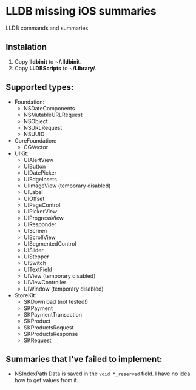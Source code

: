 LLDB missing iOS summaries
==========================

LLDB commands and summaries

## Instalation
1. Copy **lldbinit** to **~/.lldbinit**.
2. Copy **LLDBScripts** to **~/Library/**.

## Supported types:
- Foundation:
    - NSDateComponents
    - NSMutableURLRequest
    - NSObject
    - NSURLRequest
    - NSUUID
- CoreFoundation:
    - CGVector
- UIKit:
    - UIAlertView
    - UIButton
    - UIDatePicker
    - UIEdgeInsets
    - UIImageView (temporary disabled)
    - UILabel
    - UIOffset
    - UIPageControl
    - UIPickerView
    - UIProgressView
    - UIResponder
    - UIScreen
    - UIScrollView
    - UISegmentedControl
    - UISlider
    - UIStepper
    - UISwitch
    - UITextField
    - UIView (temporary disabled)
    - UIViewController
    - UIWindow (temporary disabled)
- StoreKit:
    - SKDownload (not tested!)
    - SKPayment
    - SKPaymentTransaction
    - SKProduct
    - SKProductsRequest
    - SKProductsResponse
    - SKRequest

## Summaries that I've failed to implement:
- NSIndexPath
Data is saved in the `void *_reserved` field. I have no idea how to get values from it.